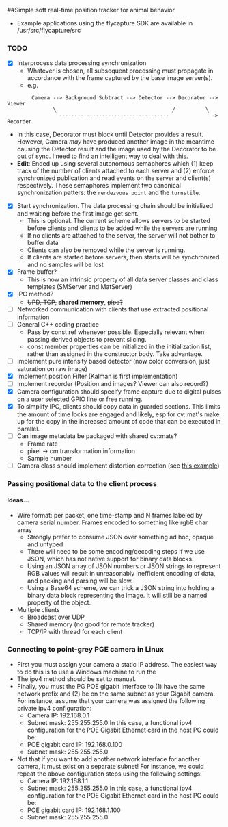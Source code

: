 ##Simple soft real-time position tracker for animal behavior

- Example applications using the flycapture SDK are available in /usr/src/flycapture/src

### TODO
- [x] Interprocess data processing synchronization
  - Whatever is chosen, all subsequent processing must propagate in accordance with the frame captured by the base image server(s).
  - e.g.
```
        Camera --> Background Subtract --> Detector --> Decorator --> Viewer
               ╲                                      ╱          ╲
	             ------------------------------------              -> Recorder    	
```
  - In this case, Decorator must block until Detector provides a result. However, Camera _may_ have produced another image in the meantime causing the Detector result and the image used by the Decorator to be out of sync. I need to find an intelligent way to deal with this.
  - **Edit**: Ended up using several autonomous semaphores which (1) keep track of the number of clients attached to each server and (2) enforce synchronized publication and read events on the server and client(s) respectively. These semaphores implement two canonical synchronization patters: the `rendezvous point` and the `turnstile`.
- [x] Start synchronization. The data processing chain should be initialized and waiting before the first image get sent.
  - This is optional. The current scheme allows servers to be started before clients and clients to be added while the servers are running
  - If no clients are attached to the server, the server will not bother to buffer data
  - Clients can also be removed while the server is running.
  - If clients are started before servers, then starts will be synchronized and no samples will be lost
- [x] Frame buffer?
  - This is now an intrinsic property of all data server classes and class templates (SMServer and MatServer)
- [x] IPC method?
  - ~~UPD, TCP,~~ **shared memory**, ~~pipe?~~
- [ ] Networked communication with clients that use extracted positional information
- [ ] General C++ coding practice
  - Pass by const ref whenever possible. Especially relevant when passing derived objects to prevent slicing.
  - const member properties can be initialized in the initialization list, rather than assigned in the constructor body. Take advantage.
- [ ] Implement pure intensity based detector (now color conversion, just saturation on raw image)
- [x] Implement position Filter (Kalman is first implementation)
- [ ] Implement recorder (Position and images? Viewer can also record?)
- [x] Camera configuration should specify frame capture due to digital pulses on a user selected GPIO line or free running.
- [x] To simplify IPC, clients should copy data in guarded sections. This limits the amount of time locks are engaged and likely, esp for cv::mat's make up for the copy in the increased amount of code that can be executed in parallel.
- [ ] Can image metadata be packaged with shared cv::mats?
  - Frame rate
  - pixel -> cm transformation information
  - Sample number
- [ ] Camera class should implement distortion correction (see [this example](https://github.com/Itseez/opencv/blob/6df1198e8b1ea4925cbce943a1dc6549f27d8be2/modules/calib3d/test/test_fisheye.cpp))

### Passing positional data to the client process 

#### Ideas...
- Wire format: per packet, one time-stamp and N frames labeled by camera serial number. Frames encoded to something like rgb8 char array
  - Strongly prefer to consume JSON over something ad hoc, opaque and untyped
  - There will need to be some encoding/decoding steps if we use JSON, which has not native support for binary data blocks.
  - Using an JSON array of JSON numbers or JSON strings to represent RGB values will result in unreasonably inefficient encoding of data, and packing and parsing will be slow.
  - Using a Base64 scheme, we can trick a JSON string into holding a binary data block representing the image. It will still be a named property of the object.
- Multiple clients
  - Broadcast over UDP
  - Shared memory (no good for remote tracker)
  - TCP/IP with thread for each client 

### Connecting to point-grey PGE camera in Linux

- First you must assign your camera a static IP address. The easiest way to do this is to use a Windows machine to run the 
- The ipv4 method should be set to manual.
- Finally, you must the PG POE gigabit interface to (1) have the same network prefix and (2) be on the same subnet as your Gigabit camera. For instance, assume that your camera was assigned the following private ipv4 configuration:
  - Camera IP: 192.168.0.1
  - Subnet mask: 255.255.255.0
  In this case, a functional ipv4 configuration for the POE Gigabit Ethernet card in the host PC could be:
  - POE gigabit card IP: 192.168.0.100
  - Subnet mask: 255.255.255.0
- Not that if you want to add another network interface for another camera, it must exist on a separate subnet! For instance, we could repeat the above configuration steps using the following settings:
  - Camera IP: 192.168.1.1
  - Subnet mask: 255.255.255.0
In this case, a functional ipv4 configuration for the POE Gigabit Ethernet card in the host PC could be:
  - POE gigabit card IP: 192.168.1.100
  - Subnet mask: 255.255.255.0
